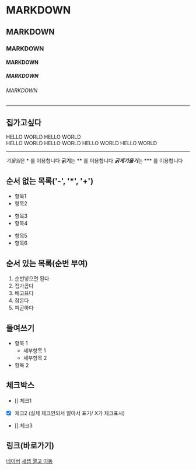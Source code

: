 
<!-- 제목 -->

# MARKDOWN
## MARKDOWN
### MARKDOWN
#### MARKDOWN
##### MARKDOWN
###### MARKDOWN

<!-- 수평선  -->

<!-- 수평선 : '---', '***', '___',>

<!-- 수평선  -->
---
집가고싶다
---

<!-- 줄바꿈 -->

<!-- 줄바꿈 (문장끝 Space 2회,) -->
HELLO WORLD
HELLO WORLD<br> 
HELLO WORLD 
HELLO WORLD 
HELLO WORLD 
HELLO WORLD

-----------------------------

<!-- 강조 (기울임:*, 굵게:**, 굵게+기울임 : *** -->
*기울임*은 * 를 이용합니다
**굵기**는 ** 를 이용합니다
***굵게기울기***는 *** 를 이용합니다

<!-- 목록 -->
## 순서 없는 목록('-', '*', '+')
- 항목1
- 항목2
* 항목3
* 항목4
+ 항목5
+ 항목6

## 순서 있는 목록(순번 부여)
1. 순번넣으면 된다
2. 집가곱다
3. 배고프다
4. 잠온다
5. 피곤하다

## 들여쓰기
- 항목 1
  - 세부항목 1
  - 세부항목 2
- 항목 2

## 체크박스
- [] 체크1
- [X] 체크2 (실제 체크안되서 알아서 표기/ X가 체크표시)
- [] 체크3

## 링크(바로가기)
[네이버](https://naver.com)
<a href="https://naver.com" target="_blank">새탭 열고 이동</a>
<!-- href코드 = 새탭 열기 -->















